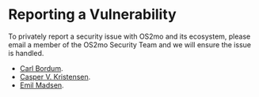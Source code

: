 # Reporting a Vulnerability

To privately report a security issue with OS2mo and its ecosystem, please email
a member of the OS2mo Security Team and we will ensure the issue is handled.

- [Carl Bordum](mailto:cbh@magenta.dk).
- [Casper V. Kristensen](mailto:vk@magenta.dk).
- [Emil Madsen](mailto:emil@magenta.dk).
